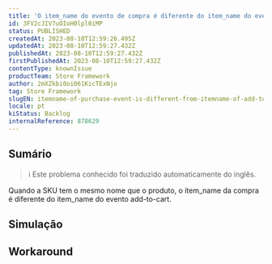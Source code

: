 ```yaml
---
title: 'O item_name do evento de compra é diferente do item_name do evento de adição ao carrinho no Google Analytics'
id: 3FV2cJIV7uOIoH0lpl0iMP
status: PUBLISHED
createdAt: 2023-08-10T12:59:26.495Z
updatedAt: 2023-08-10T12:59:27.432Z
publishedAt: 2023-08-10T12:59:27.432Z
firstPublishedAt: 2023-08-10T12:59:27.432Z
contentType: knownIssue
productTeam: Store Framework
author: 2mXZkbi0oi061KicTExNjo
tag: Store Framework
slugEN: itemname-of-purchase-event-is-different-from-itemname-of-add-to-cart-event-in-google-analytics
locale: pt
kiStatus: Backlog
internalReference: 878629
---
```


## Sumário

>ℹ️ Este problema conhecido foi traduzido automaticamente do inglês.


Quando a SKU tem o mesmo nome que o produto, o item_name da compra é diferente do item_name do evento add-to-cart.

## Simulação



## Workaround



